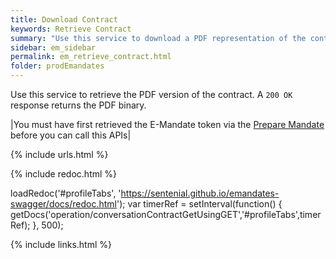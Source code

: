```yaml
---
title: Download Contract
keywords: Retrieve Contract
summary: "Use this service to download a PDF representation of the contract."
sidebar: em_sidebar
permalink: em_retrieve_contract.html
folder: prodEmandates
---
```


Use this service to retrieve the PDF version of the contract.
A `200 OK` response returns the PDF binary. 

|You must have first retrieved the E-Mandate token via the [Prepare Mandate](em_prepare.html) before you can call this APIs|


{% include urls.html %}


<ul id="profileTabs" class="nav nav-tabs">
    
   
</ul>
 
 {% include redoc.html %}
 

 
loadRedoc('#profileTabs', 'https://sentenial.github.io/emandates-swagger/docs/redoc.html');
var timerRef = setInterval(function() { getDocs('operation/conversationContractGetUsingGET','#profileTabs',timerRef); }, 500);



</script>


<div id="mydiv"></div>


</div>
</div>
{% include links.html %}
